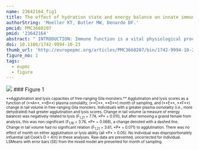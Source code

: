 ```yaml
---
name: 23642164_fig1
title: The effect of hydration state and energy balance on innate immunity of a desert reptile.
authorString: 'Moeller KT, Butler MW, Denardo DF.'
pmcid: PMC3660207
pmid: '23642164'
abstract: " INTRODUCTION: Immune function is a vital physiological process that is often suppressed during times of resource scarcity due to investments in other physiological systems. While energy is the typical currency that has been examined in such trade-offs, limitations of other resources may similarly lead to trade-offs that affect immune function. Specifically, water is a critical resource with profound implications for organismal ecology, yet its availability can fluctuate at local, regional, and even global levels. Despite this, the effect of osmotic state on immune function has received little attention. RESULTS: Using agglutination and lysis assays as measures of an organism's plasma concentration of natural antibodies and capacity for foreign cell destruction, respectively, we tested the independent effects of osmotic state, digestive state, and energy balance on innate immune function in free-ranging and laboratory populations of the Gila monster, Heloderma suspectum. This desert-dwelling lizard experiences dehydration and energy resource fluctuations on a seasonal basis. Dehydration was expected to decrease innate immune function, yet we found that dehydration increased lysis and agglutination abilities in both lab and field studies, a relationship that was not simply an effect of an increased concentration of immune molecules. Laboratory-based differences in digestive state were not associated with lysis or agglutination metrics, although in our field population, a loss of fat stores was correlated with an increase in lysis. CONCLUSIONS: Depending on the life history of an organism, osmotic state may have a greater influence on immune function than energy availability. Thus, consideration of osmotic state as a factor influencing immune function will likely improve our understanding of ecoimmunology and the disease dynamics of a wide range of species."
doi: 10.1186/1742-9994-10-23
thumb_url: 'http://europepmc.org/articles/PMC3660207/bin/1742-9994-10-23-1.gif'
figure_no: 1
tags:
  - eupmc
  - figure
---
```

<img src='http://europepmc.org/articles/PMC3660207/bin/1742-9994-10-23-1.jpg' style='max-height: 300px'>
### Figure 1
<p style='font-size: 10px;'>**Agglutination and lysis capacities of free-ranging Gila monsters.** Agglutination and lysis scores as a function of (**A**, **B**) plasma osmolality, (**C**, **D**) month of sampling, and (**E**, **F**) change in tail volume in free-ranging Gila monsters. Individuals with a greater plasma osmolality (i.e., more dehydrated) had greater agglutination and lysis scores. Change in tail volume (a measure of energy balance) was negatively related to lysis (F<sub>1,21</sub> = 7.74, *P* = 0.011), but after removing a gravid female from analysis, this was non-significant (F<sub>1,18</sub> = 3.76, *P* = 0.068), a change denoted with a dashed line. Change in tail volume had no significant relation (F<sub>1,21</sub> = 3.61, *P* = 0.071) to agglutination. There was no effect of month on either agglutination or lysis ability (all *P* &gt; 0.05). No individual was disproportionately influential (all Cook’s D &lt; 4/n) in these analyses. Raw data are presented, uncorrected for individual. LSMeans with error bars (SE) from the mixed model are presented for month of sampling.</p>